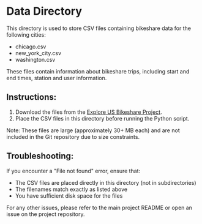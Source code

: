 # Data Directory

This directory is used to store CSV files containing bikeshare data for the following cities:

- chicago.csv
- new_york_city.csv
- washington.csv

These files contain information about bikeshare trips, including start and end times, station and user information.

## Instructions:
1. Download the files from the [Explore US Bikeshare Project](https://video.udacity-data.com/topher/2021/May/6094a7cc_all-project-files/all-project-files.zip).
2. Place the CSV files in this directory before running the Python script.

Note: These files are large (approximately 30+ MB each) and are not included in the Git repository due to size constraints.

## Troubleshooting:
If you encounter a "File not found" error, ensure that:
- The CSV files are placed directly in this directory (not in subdirectories)
- The filenames match exactly as listed above
- You have sufficient disk space for the files

For any other issues, please refer to the main project README or open an issue on the project repository.
